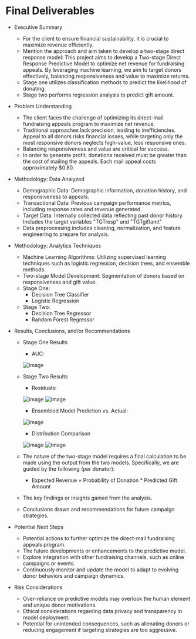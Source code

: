 # Final Deliverables

* Executive Summary
	* For the client to ensure financial sustainability, it is crucial to maximize revenue efficiently.
	* Mention the approach and aim taken to develop a two-stage direct response model: This project aims to develop a Two-stage Direct Response Predictive Model to optimize net revenue for fundraising appeals. By leveraging machine learning, we aim to target donors effectively, balancing responsiveness and value to maximize returns.
 	* Stage one utilizes classification methods to predict the likelihood of donating.
  	* Stage two performs regression analysis to predict gift amount. 


* Problem Understanding
	* The client faces the challenge of optimizing its direct-mail fundraising appeals program to maximize net revenue. 
	* Traditional approaches lack precision, leading to inefficiencies. Appeal to all donors risks financial losses, while targeting only the most responsive donors neglects high-value, less responsive ones. 
	* Balancing responsiveness and value are critical for success.
 	* In order to generate profit, donations received must be greater than the cost of mailing the appeals. Each mail appeal costs approximately $0.80. 


* Methodology: Data Analyzed
	* Demographic Data: Demographic information, donation history, and responsiveness to appeals.
	* Transactional Data: Previous campaign performance metrics, including response rates and revenue generated.
 	* Target Data: Internally collected data reflecting past donor history. Includes the target variables "TGTresp" and "TGTgiftamt" 
	* Data preprocessing includes cleaning, normalization, and feature engineering to prepare for analysis.


* Methodology: Analytics Techniques
	* Machine Learning Algorithms: Utilizing supervised learning techniques such as logistic regression, decision trees, and ensemble methods.
	* Two-stage Model Development: Segmentation of donors based on responsiveness and gift value.
  	* Stage One:
  		* Decision Tree Classifier
  	 	* Logistic Regression
  	* Stage Two:
  		* Decision Tree Regressor
  	 	* Random Forest Regressor	  	 	


* Results, Conclusions, and/or Recommendations

	* Stage One Results
   		* AUC:
   
 		![image](https://github.com/DNSC-6317-GROUP8/GROUP8_Project/assets/83142814/bb86973e-f493-49de-b5aa-3b670fc8427b)
   	* Stage Two Results
  
   	  	* Residuals:
   	  
  		![image](https://github.com/DNSC-6317-GROUP8/GROUP8_Project/assets/83142814/259f2b1b-e9a4-4fda-8cde-9e1dab00bfd4) ![image](https://github.com/DNSC-6317-GROUP8/GROUP8_Project/assets/83142814/c3585659-a000-4349-9ef7-5c7a70ba8082)

		* Ensembled Model Prediction vs. Actual:

   	  	![image](https://github.com/DNSC-6317-GROUP8/GROUP8_Project/assets/83142814/25b113a1-6a54-4549-97dc-ed2aef5d8daf)

   	  	* Distribution Comparison
   	 
		![image](https://github.com/DNSC-6317-GROUP8/GROUP8_Project/assets/83142814/0482fcd0-20c8-431d-9c69-83bda49f1ddc) ![image](https://github.com/DNSC-6317-GROUP8/GROUP8_Project/assets/83142814/875de3ca-dd07-433e-9331-246d59cbebd8)




	* The nature of the two-stage model requires a final calculation to be made using the output from the two models. Specifically, we are  guided by the following (per donator):
		* Expected Revenue =  Probability of Donation * Predicted Gift Amount
	* The key findings or insights gained from the analysis.
	* Conclusions drawn and recommendations for future campaign strategies.


* Potential Next Steps
	* Potential actions to further optimize the direct-mail fundraising appeals program.
	* The future developments or enhancements to the predictive model.
	* Explore integration with other fundraising channels, such as online campaigns or events.
	* Continuously monitor and update the model to adapt to evolving donor behaviors and campaign dynamics.


* Risk Considerations
	* Over-reliance on predictive models may overlook the human element and unique donor motivations.
	* Ethical considerations regarding data privacy and transparency in model deployment.
	* Potential for unintended consequences, such as alienating donors or reducing engagement if targeting strategies are too aggressive.

 

